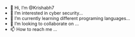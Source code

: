 - 👋 Hi, I’m @Krishabh7
- 👀 I’m interested in cyber security...
- 🌱 I’m currently learning different programing languages...
- 💞️ I’m looking to collaborate on ...
- 📫 How to reach me ...

<!---
Krishabh7/Krishabh7 is a ✨ special ✨ repository because its `README.md` (this file) appears on your GitHub profile.
You can click the Preview link to take a look at your changes.
--->
